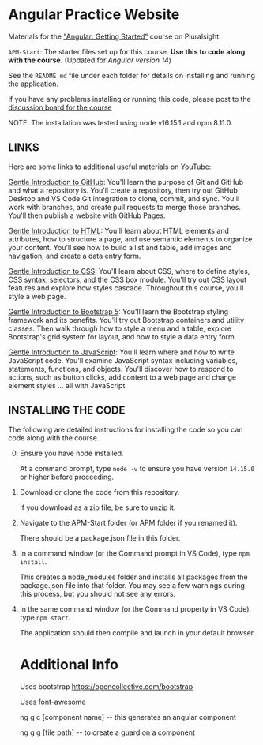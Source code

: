 # Angular Practice Website
Materials for the ["Angular: Getting Started"](http://bit.ly/Angular-GettingStarted) course on Pluralsight.

`APM-Start`: The starter files set up for this course. **Use this to code along with the course**. (Updated for <i>Angular version 14</i>)

See the `README.md` file under each folder for details on installing and running the application.

If you have any problems installing or running this code, please post to the [discussion board for the course](https://app.pluralsight.com/library/courses/angular-2-getting-started-update/discussion)

NOTE: The installation was tested using node v16.15.1 and npm 8.11.0.

## LINKS
Here are some links to additional useful materials on YouTube:

[Gentle Introduction to GitHub](https://youtu.be/pICJdbC7j0Q): You'll learn the purpose of Git and GitHub and what a repository is. You'll create a repository, then try out GitHub Desktop and VS Code Git integration to clone, commit, and sync. You'll work with branches, and create pull requests to merge those branches. You'll then publish a website with GitHub Pages.

[Gentle Introduction to HTML](https://youtu.be/6tBnZ-T4uDE): You'll learn about HTML elements and attributes, how to structure a page, and use semantic elements to organize your content. You'll see how to build a list and table, add images and navigation, and create a data entry form.

[Gentle Introduction to CSS](https://youtu.be/3DAFg7tY4gE): You'll learn about CSS, where to define styles, CSS syntax, selectors, and the CSS box module. You'll try out CSS layout features and explore how styles cascade. Throughout this course, you'll style a web page.

[Gentle Introduction to Bootstrap 5](https://youtu.be/Yjs4PKmgPi0): You'll learn the Bootstrap styling framework and its benefits. You'll try out Bootstrap containers and utility classes. Then  walk through how to style a menu and a table, explore Bootstrap's grid system for layout, and how to style a data entry form.

[Gentle Introduction to JavaScript](https://youtu.be/jJLn5XxyXWc): You'll learn where and how to write JavaScript code. You'll examine JavaScript syntax including variables, statements, functions, and objects. You'll discover how to respond to actions, such as button clicks, add content to a web page and change element styles ... all with JavaScript. 

## INSTALLING THE CODE

The following are detailed instructions for installing the code so you can code along with the course.

0) Ensure you have node installed.

   At a command prompt, type `node -v` to ensure you have version `14.15.0` or higher before proceeding.

1) Download or clone the code from this repository.

   If you download as a zip file, be sure to unzip it.

2) Navigate to the APM-Start folder (or APM folder if you renamed it).

   There should be a package.json file in this folder.

3) In a command window (or the Command prompt in VS Code), type `npm install`.

   This creates a node_modules folder and installs all packages from the package.json file into that folder. You may see a few warnings during this process, but you should not see any errors.
   
4) In the same command window (or the Command property in VS Code), type `npm start`.

   The application should then compile and launch in your default browser.

   # Additional Info
   
   Uses bootstrap https://opencollective.com/bootstrap
   
   Uses font-awesome
   
   ng g c [component name]  -- this generates an angular component
   
   ng g g [file path] -- to create a guard on a component
   
